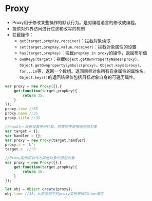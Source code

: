 # Proxy



* Proxy用于修改某些操作的默认行为。是对编程语言的修改或编程。
* 提供对外界访问进行过滤和改写的机制
* 拦截操作：
  * `get(target,propKey,receiver)`：拦截对象读取
  * `set(target,propKey,value,receiver)`：拦截对象属性的设置
  * `has(target,propKey)`：拦截`propKey in proxy`的操作，返回布尔值
  * `ownKeys(target)`：拦截`Object.getOwnPropertyNames(proxy)`、`Object.getOwnpropertySymbols(proxy)`、`Object.keys(proxy)`、`for...in`等，返回一个数组。返回目标对象所有自身属性的属性名。`Object.keys()`的返回结果仅包括目标对象自身的可遍历属性。

```javascript
var proxy = new Proxy({},{
    get:function(target,propKey){
        return 35;
    }
});
proxy.time //35
proxy.name //35
proxy.title //35
```

```javascript
//handler没有设置任何拦截，则等同于直接通向原对象
var target = {};
var handler = {};
var proxy = new Proxy(target,handler);
proxy.a = 'b';
target.a  //'b'
```

```javascript
//Proxy实例可以作为其他对象的原型对象
var proxy = new Proxy({},{
    get:function(target,propKey){
        return 35;
    }
});

let obj = Object.create(proxy);
obj.time //35，从原型链中的proxy实例获得的time属性
```

